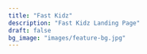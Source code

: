 ```yaml
---
title: "Fast Kidz"
description: "Fast Kidz Landing Page"
draft: false
bg_image: "images/feature-bg.jpg"
---
```

